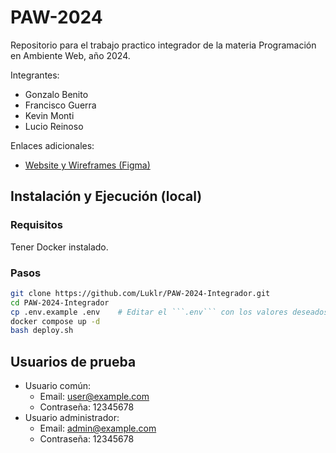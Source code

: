 # PAW-2024
Repositorio para el trabajo practico integrador de la materia Programación en Ambiente Web, año 2024. 

Integrantes: 
- Gonzalo Benito
- Francisco Guerra
- Kevin Monti
- Lucio Reinoso

Enlaces adicionales:
- [Website y Wireframes (Figma)](https://www.figma.com/design/ONXuvvXs0WmqVRkJkGa68g/TP-Integrador?node-id=0-1&t=2Tb9tEXdZ4r9nR69-0)


## Instalación y Ejecución (local)
### Requisitos
Tener Docker instalado.

### Pasos
```bash
git clone https://github.com/Luklr/PAW-2024-Integrador.git
cd PAW-2024-Integrador
cp .env.example .env    # Editar el ```.env``` con los valores deseados (API key requerida para Gemini)
docker compose up -d
bash deploy.sh
```

## Usuarios de prueba

* Usuario común: 
    * Email: user@example.com
    * Contraseña: 12345678
* Usuario administrador:
    * Email: admin@example.com
    * Contraseña: 12345678
